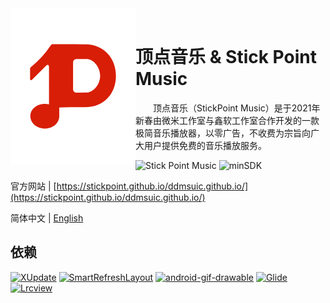 <div><svg xmlns="http://www.w3.org/2000/svg" viewBox="-50 -50 500 500" width="200" height="250" style="float: left;background: white;"><path d="M251.32,32H236.59l-27.77-.52H118.39a8.54,8.54,0,0,0-7.67,4.78A343.39,343.39,0,0,1,74.6,82.45a442.74,442.74,0,0,1-41,38.92c-1,.85-5.26,5.26-5.26,5.26l-.08,44.1a4.44,4.44,0,0,0,7.57,3.11l57-57c6.28-6.27,11.22-2.2,11.22,6.67V271.86a61.64,61.64,0,0,0-16.31-2.17c-32.82,0-58.38,21.32-58.38,48.92s25.56,50,58.38,50,57.34-22.37,57.34-50V284.07l45.23-.7h20c17.88,0,20-.41,34.71,0,75.74,2.1,126.76-52.27,126.76-125.18S321.62,32.56,251.32,32Zm9.62,192.27a13.17,13.17,0,0,1-2.42.26l-33,.5H213.29a13,13,0,0,1-13-13V103.32a13,13,0,0,1,13-13H225.5l33,.5a12.36,12.36,0,0,1,2.42.26c27.77,5.92,47.71,37.3,47.71,66.56S288.71,218.3,260.94,224.22Z" fill="#D81E06"></path></svg><br>
<h1>顶点音乐 &amp; Stick Point Music</h1>
<p>  顶点音乐（StickPoint Music）是于2021年新春由微米工作室与鑫软工作室合作开发的一款极简音乐播放器，以零广告，不收费为宗旨向广大用户提供免费的音乐播放服务。</p>
</div>


![Stick Point Music](https://img.shields.io/badge/Stick%20Point%20Music-1.5.4-informational?style=flat-square) ![minSDK](https://img.shields.io/badge/minSDK-v24-informational?style=flat-square&logo=android) 

官方网站 | [https://stickpoint.github.io/ddmsuic.github.io/](https://stickpoint.github.io/ddmsuic.github.io/)


简体中文 | [English]()



##  依赖

[![XUpdate](https://img.shields.io/badge/XUpdate-2.0.7-brightgreen?style=flat-square&logo=github)](https://github.com/xuexiangjys/XUpdate)  [![SmartRefreshLayout](https://img.shields.io/badge/SmartRefreshLayout-2.0.3-brightgreen?style=flat-square&logo=github)](https://github.com/scwang90/SmartRefreshLayout) [![android-gif-drawable](https://img.shields.io/badge/android--gif--drawable-1.2.19-brightgreen?style=flat-square&logo=github)](https://github.com/koral--/android-gif-drawable) [![Glide](https://img.shields.io/badge/Glide-4.12.0-brightgreen?style=flat-square&logo=github)](https://github.com/bumptech/glide) [![Lrcview](https://img.shields.io/badge/Lrcview-2.2-brightgreen?style=flat-square&logo=github)](https://github.com/wangchenyan/lrcview)




